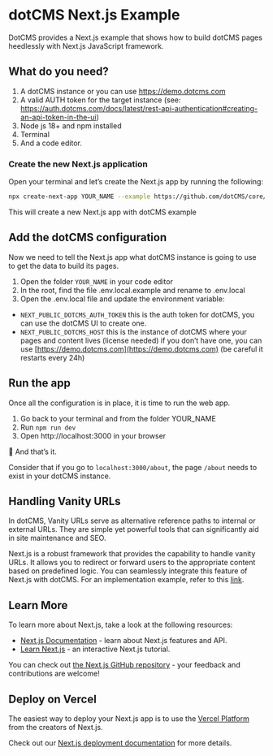 # dotCMS Next.js Example

DotCMS provides a Next.js example that shows how to build dotCMS pages heedlessly with Next.js JavaScript framework.

## What do you need?
1. A dotCMS instance or you can use https://demo.dotcms.com
2. A valid AUTH token for the target instance (see: https://auth.dotcms.com/docs/latest/rest-api-authentication#creating-an-api-token-in-the-ui)
3. Node js 18+ and npm installed
4. Terminal
5. And a code editor.

### Create the new Next.js application
Open your terminal and let’s create the Next.js app by running the following:

```bash
npx create-next-app YOUR_NAME --example https://github.com/dotCMS/core/tree/main/examples/nextjs
```

This will create a new Next.js app with dotCMS example

## Add the dotCMS configuration
Now we need to tell the Next.js app what dotCMS instance is going to use to get the data to build its pages.

1. Open the folder `YOUR_NAME` in your code editor
2. In the root, find the file .env.local.example and rename to .env.local
3. Open the .env.local file and update the environment variable:
  - `NEXT_PUBLIC_DOTCMS_AUTH_TOKEN` this is the auth token for dotCMS, you can use the dotCMS UI to create one.
  - `NEXT_PUBLIC_DOTCMS_HOST` this is the instance of dotCMS where your pages and content lives (license needed) if you don’t have one, you can use [https://demo.dotcms.com](https://demo.dotcms.com) (be careful it restarts every 24h)

## Run the app
Once all the configuration is in place, it is time to run the web app.

1. Go back to your terminal and from the folder YOUR_NAME
3. Run `npm run dev`
3. Open http://localhost:3000 in your browser

🎉 And that’s it.

Consider that if you go to `localhost:3000/about`, the page `/about` needs to exist in your dotCMS instance.

## Handling Vanity URLs

In dotCMS, Vanity URLs serve as alternative reference paths to internal or external URLs. They are simple yet powerful tools that can significantly aid in site maintenance and SEO.

Next.js is a robust framework that provides the capability to handle vanity URLs. It allows you to redirect or forward users to the appropriate content based on predefined logic. You can seamlessly integrate this feature of Next.js with dotCMS. For an implementation example, refer to this [link](https://github.com/dotCMS/core/blob/main/examples/nextjs/src/app/utils/index.js).

## Learn More

To learn more about Next.js, take a look at the following resources:

-   [Next.js Documentation](https://nextjs.org/docs) - learn about Next.js features and API.
-   [Learn Next.js](https://nextjs.org/learn) - an interactive Next.js tutorial.

You can check out [the Next.js GitHub repository](https://github.com/vercel/next.js/) - your feedback and contributions are welcome!

## Deploy on Vercel

The easiest way to deploy your Next.js app is to use the [Vercel Platform](https://vercel.com/new?utm_medium=default-template&filter=next.js&utm_source=create-next-app&utm_campaign=create-next-app-readme) from the creators of Next.js.

Check out our [Next.js deployment documentation](https://nextjs.org/docs/deployment) for more details.
